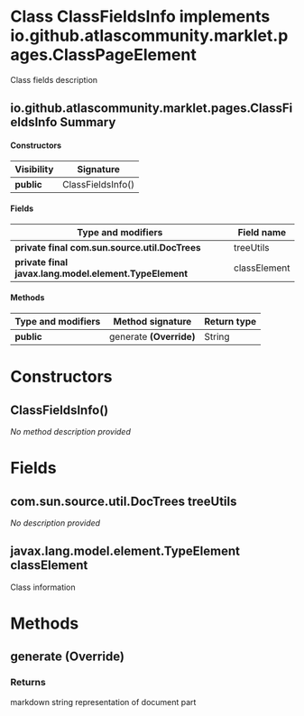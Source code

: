 Class ClassFieldsInfo implements io.github.atlascommunity.marklet.pages.ClassPageElement
========================================================================================
Class fields description

io.github.atlascommunity.marklet.pages.ClassFieldsInfo Summary
-------
#### Constructors
| Visibility | Signature         |
| ---------- | ----------------- |
| **public** | ClassFieldsInfo() |
#### Fields
| Type and modifiers                                     | Field name   |
| ------------------------------------------------------ | ------------ |
| **private final com.sun.source.util.DocTrees**         | treeUtils    |
| **private final javax.lang.model.element.TypeElement** | classElement |
#### Methods
| Type and modifiers | Method signature         | Return type |
| ------------------ | ------------------------ | ----------- |
| **public**         | generate  **(Override)** | String      |

Constructors
============
ClassFieldsInfo()
-----------------
*No method description provided*



Fields
======
com.sun.source.util.DocTrees treeUtils
--------------------------------------
*No description provided*


javax.lang.model.element.TypeElement classElement
-------------------------------------------------
Class information



Methods
=======
generate  **(Override)**
------------------------


### Returns

markdown string representation of document part



